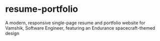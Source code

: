 # resume-portfolio
A modern, responsive single-page resume and portfolio website for Vamshik, Software Engineer, featuring an Endurance spacecraft-themed design
